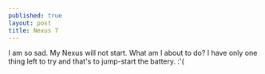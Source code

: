 ```yaml
---
published: true
layout: post
title: Nexus 7
---
```

I am so sad. My Nexus will not start. What am I about to do? I have only one thing left to try and that's to jump-start the battery. :'(